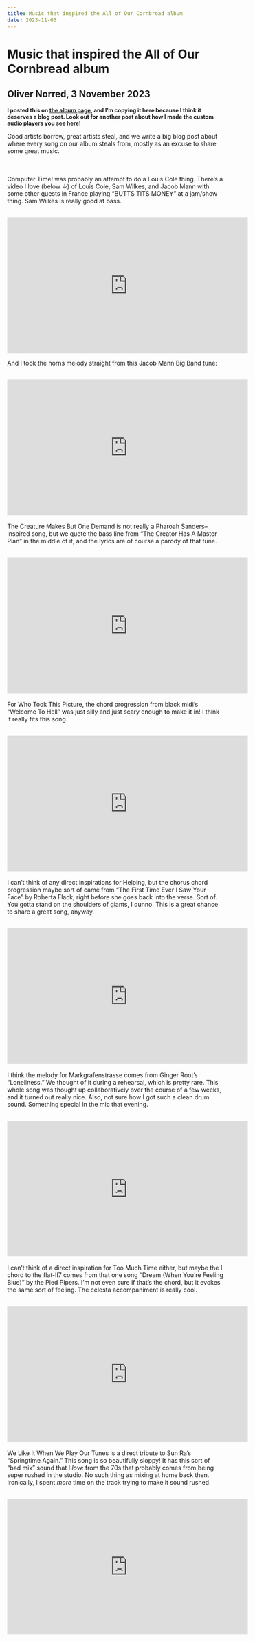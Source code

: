 ```yaml
---
title: Music that inspired the All of Our Cornbread album
date: 2023-11-03
---
```


<link rel="stylesheet" href="/css/annotatedaudiostyles.css">
<style>
	body {

	}
	annotatedaudio + p{
		margin-top: 0 !important;
	}
	iframe {
		margin-top: 1rem;
	}
</style>

# Music that inspired the All of Our Cornbread album

## Oliver Norred, 3 November 2023

<p style="font-size: 0.8rem; font-weight: bold;">I posted this on <a href="/music/welikeitwhenweplayourtunes/">the album page</a>, and I’m copying it here because I think it deserves a blog post. Look out for another post about how I made the custom audio players you see here!</p>

<p>Good artists borrow, great artists steal, and we write a big blog post about where every song on our album steals from, mostly as an excuse to share some great music.</p>
<br>
<br>
<annotatedaudio audiotitle="Computer Time!" audioartist="All of Our Cornbread" audiosrc="/assets/albummp3s/Computer Time.mp3" annotationstart="1:14" annotationend="1:28">
</annotatedaudio>

<p>Computer Time! was probably an attempt to do a Louis Cole thing. There’s a video I love (below &darr;) of Louis Cole, Sam Wilkes, and Jacob Mann with some other guests in France playing “BUTTS TITS MONEY” at a jam/show thing. Sam Wilkes is really good at bass.</p>

<iframe width="560" height="315" src="https://www.youtube.com/embed/hk6aipEzzEo?si=dsQ52977P97J4-E1&amp;start=39" title="YouTube video player" frameborder="0" allow="accelerometer; autoplay; clipboard-write; encrypted-media; gyroscope; picture-in-picture; web-share" allowfullscreen></iframe>

<p>And I took the horns melody straight from this Jacob Mann Big Band tune:</p>

<iframe width="560" height="315" src="https://www.youtube.com/embed/UG990N-JgKQ?si=6_98WWodBxWneKCa&amp;start=30" title="YouTube video player" frameborder="0" allow="accelerometer; autoplay; clipboard-write; encrypted-media; gyroscope; picture-in-picture; web-share" allowfullscreen></iframe>

<br>
<br>


<annotatedaudio audiotitle="The Creature Makes But One Demand" audioartist="All of Our Cornbread" audiosrc="/assets/albummp3s/The Creature Makes But One Demand.mp3" annotationstart="0:31" annotationend="0:38">
</annotatedaudio>

<p>The Creature Makes But One Demand is not really a Pharoah Sanders&ndash;inspired song, but we quote the bass line from “The Creator Has A Master Plan” in the middle of it, and the lyrics are of course a parody of that tune.</p>

<iframe width="560" height="315" src="https://www.youtube.com/embed/MeWrfwhWtRI?si=dUhcV-rV0f39FFQW&amp;start=30" title="YouTube video player" frameborder="0" allow="accelerometer; autoplay; clipboard-write; encrypted-media; gyroscope; picture-in-picture; web-share" allowfullscreen></iframe>


<br>
<br>


<annotatedaudio audiotitle="Who Took This Picture?" audioartist="All of Our Cornbread" audiosrc="/assets/albummp3s/Who Took This Picture.mp3" annotationstart="0:31" annotationend="0:40">
</annotatedaudio>

<p>For Who Took This Picture, the chord progression from black midi’s “Welcome To Hell” was just silly and just scary enough to make it in! I think it really fits this song.</p>

<iframe width="560" height="315" src="https://www.youtube.com/embed/Efmq_uXt1Rk?si=KdErEWDvSwLh5q_c&amp;start=40" title="YouTube video player" frameborder="0" allow="accelerometer; autoplay; clipboard-write; encrypted-media; gyroscope; picture-in-picture; web-share" allowfullscreen></iframe>


<br>
<br>

<annotatedaudio audiotitle="Helping" audioartist="All of Our Cornbread" audiosrc="/assets/albummp3s/Helping.mp3" annotationstart="0:36" annotationend="1:02">
</annotatedaudio>

<p>I can’t think of any direct inspirations for Helping, but the chorus chord progression maybe sort of came from “The First Time Ever I Saw Your Face” by Roberta Flack, right before she goes back into the verse. Sort of. You gotta stand on the shoulders of giants, I dunno. This is a great chance to share a great song, anyway.</p>


<iframe width="560" height="315" src="https://www.youtube.com/embed/d8_fLu2yrP4?si=-C4F_Oc7d5P9dw8K&amp;start=40" title="YouTube video player" frameborder="0" allow="accelerometer; autoplay; clipboard-write; encrypted-media; gyroscope; picture-in-picture; web-share" allowfullscreen></iframe>

<br>
<br>

<annotatedaudio audiotitle="Markgrafenstraße" audioartist="All of Our Cornbread" audiosrc="/assets/albummp3s/Markgrafenstrasse.mp3" annotationstart="0:19" annotationend="1:01">
</annotatedaudio>

<p>I think the melody for Markgrafenstrasse comes from Ginger Root’s “Loneliness.” We thought of it during a rehearsal, which is pretty rare. This whole song was thought up collaboratively over the course of a few weeks, and it turned out really nice. Also, not sure how I got such a clean drum sound. Something special in the mic that evening.</p>

<iframe width="560" height="315" src="https://www.youtube.com/embed/Au21qj1s8KU?si=q2xtJHPP6e5zw0DQ" title="YouTube video player" frameborder="0" allow="accelerometer; autoplay; clipboard-write; encrypted-media; gyroscope; picture-in-picture; web-share" allowfullscreen></iframe>

<br>
<br>

<annotatedaudio audiotitle="Too Much Time" audioartist="All of Our Cornbread" audiosrc="/assets/albummp3s/Too Much Time.mp3" annotationstart="0:19" annotationend="1:01">
</annotatedaudio>

<p>I can’t think of a direct inspiration for Too Much Time either, but maybe the I chord to the flat-II7 comes from that one song “Dream (When You’re Feeling Blue)” by the Pied Pipers. I’m not even sure if that’s the chord, but it evokes the same sort of feeling. The celesta accompaniment is really cool.</p>

<iframe width="560" height="315" src="https://www.youtube.com/embed/SMiounEnKVw?si=4VA44_pAfgXcw5IK" title="YouTube video player" frameborder="0" allow="accelerometer; autoplay; clipboard-write; encrypted-media; gyroscope; picture-in-picture; web-share" allowfullscreen></iframe>

<br>
<br>

<annotatedaudio audiotitle="We Like It When We Play Our Tunes" audioartist="All of Our Cornbread" audiosrc="/assets/albummp3s/We Like It When We Play Our Tunes.mp3">
</annotatedaudio>

<p>We Like It When We Play Our Tunes is a direct tribute to Sun Ra’s “Springtime Again.” This song is so beautifully sloppy! It has this sort of “bad mix” sound that I <em>love</em> from the 70s that probably comes from being super rushed in the studio. No such thing as mixing at home back then. Ironically, I spent <em>more</em> time on the track trying to make it sound rushed.</p>
<iframe width="560" height="315" src="https://www.youtube.com/embed/v6uPPgxj-h8?si=V3JiTEEl4Nk-aFzd" title="YouTube video player" frameborder="0" allow="accelerometer; autoplay; clipboard-write; encrypted-media; gyroscope; picture-in-picture; web-share" allowfullscreen></iframe>

<script src="/js/annotatedaudio.js"></script>
